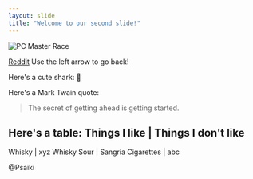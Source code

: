 ```yaml
---
layout: slide
title: "Welcome to our second slide!"
---
```

![PC Master Race](https://cdn.mos.cms.futurecdn.net/b31c4ced285e73f40c884d009c5a7da6-650-80.png)

[Reddit](http://reddit.com)
Use the left arrow to go back!

Here's a cute shark: :shark:

Here's a Mark Twain quote:
>The secret of getting ahead is getting started.

Here's a table:
Things I like | Things I don't like
-----------------------------------
Whisky | xyz
Whisky Sour | Sangria
Cigarettes | abc

@Psaiki
